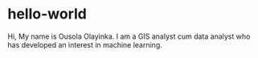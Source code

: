 # hello-world

Hi,
My name is Ousola Olayinka. I am a GIS analyst cum data analyst who has developed an interest in machine learning.
